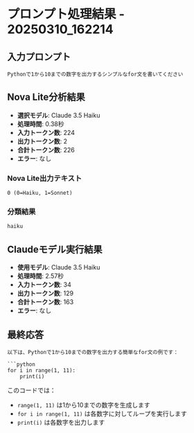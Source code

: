 # プロンプト処理結果 - 20250310_162214

## 入力プロンプト

```
Pythonで1から10までの数字を出力するシンプルなfor文を書いてください
```

## Nova Lite分析結果

- **選択モデル**: Claude 3.5 Haiku
- **処理時間**: 0.38秒
- **入力トークン数**: 224
- **出力トークン数**: 2
- **合計トークン数**: 226
- **エラー**: なし

### Nova Lite出力テキスト

```
0 (0=Haiku, 1=Sonnet)
```

### 分類結果

```
haiku
```

## Claudeモデル実行結果

- **使用モデル**: Claude 3.5 Haiku
- **処理時間**: 2.57秒
- **入力トークン数**: 34
- **出力トークン数**: 129
- **合計トークン数**: 163
- **エラー**: なし

## 最終応答

```
以下は、Pythonで1から10までの数字を出力する簡単なfor文の例です：

```python
for i in range(1, 11):
    print(i)
```

このコードでは：
- `range(1, 11)` は1から10までの数字を生成します
- `for i in range(1, 11)` は各数字に対してループを実行します
- `print(i)` は各数字を出力します
```
